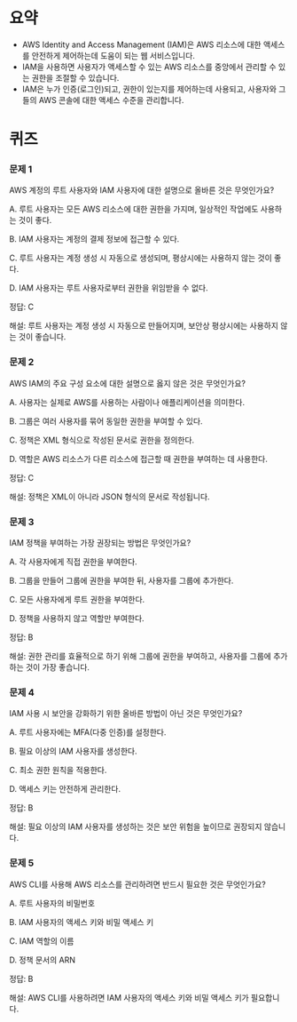 # 요약

- AWS Identity and Access Management (IAM)은 AWS 리소스에 대한
  액세스를 안전하게 제어하는데 도움이 되는 웹 서비스입니다.
- IAM을 사용하면 사용자가 액세스할 수 있는 AWS 리소스를 중앙에서
  관리할 수 있는 권한을 조절할 수 있습니다.
- IAM은 누가 인증(로그인)되고, 권한이 있는지를 제어하는데 사용되고,
  사용자와 그들의 AWS 콘솔에 대한 액세스 수준을 관리합니다.

# 퀴즈

### 문제 1

AWS 계정의 루트 사용자와 IAM 사용자에 대한 설명으로 올바른 것은
무엇인가요?

A. 루트 사용자는 모든 AWS 리소스에 대한 권한을 가지며, 일상적인 작업에도
사용하는 것이 좋다.

B. IAM 사용자는 계정의 결제 정보에 접근할 수 있다.

C. 루트 사용자는 계정 생성 시 자동으로 생성되며, 평상시에는 사용하지
않는 것이 좋다.

D. IAM 사용자는 루트 사용자로부터 권한을 위임받을 수 없다.

정답: C

해설: 루트 사용자는 계정 생성 시 자동으로 만들어지며, 보안상 평상시에는
사용하지 않는 것이 좋습니다.

### 문제 2

AWS IAM의 주요 구성 요소에 대한 설명으로 옳지 않은 것은 무엇인가요?

A. 사용자는 실제로 AWS를 사용하는 사람이나 애플리케이션을 의미한다.

B. 그룹은 여러 사용자를 묶어 동일한 권한을 부여할 수 있다.

C. 정책은 XML 형식으로 작성된 문서로 권한을 정의한다.

D. 역할은 AWS 리소스가 다른 리소스에 접근할 때 권한을 부여하는 데
사용한다.

정답: C

해설: 정책은 XML이 아니라 JSON 형식의 문서로 작성됩니다.

### 문제 3

IAM 정책을 부여하는 가장 권장되는 방법은 무엇인가요?

A. 각 사용자에게 직접 권한을 부여한다.

B. 그룹을 만들어 그룹에 권한을 부여한 뒤, 사용자를 그룹에 추가한다.

C. 모든 사용자에게 루트 권한을 부여한다.

D. 정책을 사용하지 않고 역할만 부여한다.

정답: B

해설: 권한 관리를 효율적으로 하기 위해 그룹에 권한을 부여하고, 사용자를
그룹에 추가하는 것이 가장 좋습니다.

### 문제 4

IAM 사용 시 보안을 강화하기 위한 올바른 방법이 아닌 것은 무엇인가요?

A. 루트 사용자에는 MFA(다중 인증)를 설정한다.

B. 필요 이상의 IAM 사용자를 생성한다.

C. 최소 권한 원칙을 적용한다.

D. 액세스 키는 안전하게 관리한다.

정답: B

해설: 필요 이상의 IAM 사용자를 생성하는 것은 보안 위험을 높이므로
권장되지 않습니다.

### 문제 5

AWS CLI를 사용해 AWS 리소스를 관리하려면 반드시 필요한 것은 무엇인가요?

A. 루트 사용자의 비밀번호

B. IAM 사용자의 액세스 키와 비밀 액세스 키

C. IAM 역할의 이름

D. 정책 문서의 ARN

정답: B

해설: AWS CLI를 사용하려면 IAM 사용자의 액세스 키와 비밀 액세스 키가
필요합니다.
